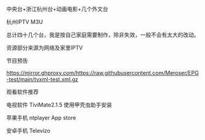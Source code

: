 中央台+浙江杭州台+动画电影+几个外文台

杭州IPTV M3U

总计四十几个台，我是按自己家庭需要制作，除非失效，一般不会有太大的改动。

资源部分来源为网络及家里IPTV

节目预告

https://mirror.ghproxy.com/https://raw.githubusercontent.com/Meroser/EPG-test/main/tvxml-test.xml.gz

观看软件推荐

电视软件 TiviMate2.1.5 使用甲壳虫助手安装

苹果手机 ntplayer  App store

安卓手机 Televizo
